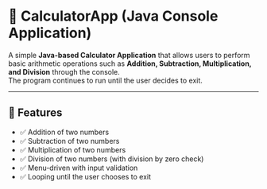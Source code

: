 # 🧮 CalculatorApp (Java Console Application)

A simple **Java-based Calculator Application** that allows users to perform basic arithmetic operations such as **Addition, Subtraction, Multiplication, and Division** through the console.  
The program continues to run until the user decides to exit.

---

## 📌 Features
- ✅ Addition of two numbers  
- ✅ Subtraction of two numbers  
- ✅ Multiplication of two numbers  
- ✅ Division of two numbers (with division by zero check)  
- ✅ Menu-driven with input validation  
- ✅ Looping until the user chooses to exit  

